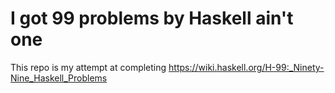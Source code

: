 # I got 99 problems by Haskell ain't one

This repo is my attempt at completing https://wiki.haskell.org/H-99:_Ninety-Nine_Haskell_Problems
